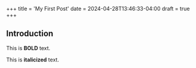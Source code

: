 +++
title = 'My First Post'
date = 2024-04-28T13:46:33-04:00
draft = true
+++

## Introduction

This is **BOLD** text.

This is __italicized__ text.